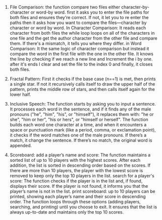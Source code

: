 1. File Comparison:
the function compare two files either character-by-character or word-by word. first it asks you to enter the file paths for both files and ensures they're correct. If not, it let you to re enter the paths then it asks how you want to compare the files—character by character or word by word.
In Character Comparison: It reads each character from both files the while loop loops on all of the characters in one file and the get the author character from the other file and compare them. If there's a mismatch, it tells you where they differ.
in Word Comparison: It the same logic of character comparison but instead it compare the word in the first file with the one in the other file. It knows the line by checking if we reach a new line and Increment the i by one.
after it's ends I clear and set the file to the index 0 and finally, it closes both files.

2. Fractal Pattern:
First it checks if the base case (n==1) is met, then prints a single star. If not it recursively calls itself to draw the upper half of the pattern, prints the middle row of stars, and then calls itself again for the lower half.

3. Inclusive Speech:
The function starts by asking you to input a sentence. It processes each word in the sentence, and if it finds any of the male pronouns ("he", "him", "his", or "himself"), it replaces them with: "he or she", "him or her", "his or hers", or "himself or herself".
The function builds each word one character at a time, and when it encounters a space or punctuation mark (like a period, comma, or exclamation point), it checks if the word matches one of the male pronouns. If there’s a match, it change the sentence. If there’s no match, the original word is appended.

4. Scoreboard:
add a player’s name and score:
 The function maintains a sorted list of up to 10 players with the highest scores. After each addition, the list is sorted in descending order based on the scores. If there are more than 10 players, the player with the lowest score is removed to keep only the top 10 players in the list.
search for a player's score:
  The function checks if the player is in the list and, if found, displays their score. If the player is not found, it informs you that the player’s name is not in the list.
print scoreboard:
 up to 10 players can be printed, showing each player’s name and their score in descending order.
The function loops through these options (adding players, searching, and printing) until you choose to exit. It ensures that the list is always up-to-date and maintains only the top 10 scores.

